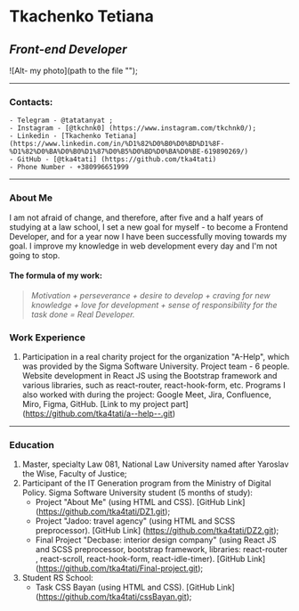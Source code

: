 #                                 **Tkachenko Tetiana**
##                                *Front-end Developer*

![Alt- my photo](path to the file "");

-------------------------------------------------------------------------------------------

### **Contacts:**
    - Telegram - @tatatanyat ;
    - Instagram - [@tkchnk0] (https://www.instagram.com/tkchnk0/); 
    - Linkedin - [Tkachenko Tetiana] (https://www.linkedin.com/in/%D1%82%D0%B0%D0%BD%D1%8F-%D1%82%D0%BA%D0%B0%D1%87%D0%B5%D0%BD%D0%BA%D0%BE-619890269/)
    - GitHub - [@tka4tati] (https://github.com/tka4tati)
    - Phone Number - +380996651999

-------------------------------------------------------------------------------------------

### **About Me**

I am not afraid of change, and therefore, after five and a half years of studying at a law school, I set a new goal for myself - to become a Frontend Developer, and for a year now I have been successfully moving towards my goal. I improve my knowledge in web development every day and I'm not going to stop. 

#### **The formula of my work:**

>*Motivation + perseverance + desire to develop + craving for new knowledge + love for development + sense of responsibility for the task done = Real Developer.*

### **Work Experience**

1. Participation in a real charity project for the organization "A-Help", which was provided by the Sigma Software University. Project team - 6 people. Website development in React JS using the Bootstrap framework and various libraries, such as react-router, react-hook-form, etc. Programs I also worked with during the project: Google Meet, Jira, Confluence, Miro, Figma, GitHub.
[Link to my project part] (https://github.com/tka4tati/a--help--.git)

-------------------------------------------------------------------------------------------

### **Education**
1. Master, specialty Law 081, National Law University named after Yaroslav the Wise, Faculty of Justice;
2. Participant of the IT Generation program from the Ministry of Digital Policy. Sigma Software University student (5 months of study):
    - Project "About Me" (using HTML and CSS). [GitHub Link] (https://github.com/tka4tati/DZ1.git);
    - Project "Jadoo: travel agency" (using HTML and SCSS preprocessor). [GitHub Link] (https://github.com/tka4tati/DZ2.git);
    - Final Project "Decbase: interior design company" (using React JS and SCSS preprocessor, bootstrap framework, libraries: react-router , react-scroll, react-hook-form, react-idle-timer). [GitHub Link] (https://github.com/tka4tati/Final-project.git);
3. Student RS School:
    - Task CSS Bayan (using HTML and CSS). [GitHub Link] (https://github.com/tka4tati/cssBayan.git);

